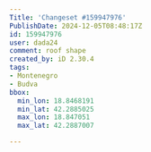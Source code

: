 ```yaml
---
Title: 'Changeset #159947976'
PublishDate: 2024-12-05T08:48:17Z
id: 159947976
user: dada24
comment: roof shape
created_by: iD 2.30.4
tags:
- Montenegro
- Budva
bbox:
  min_lon: 18.8468191
  min_lat: 42.2885025
  max_lon: 18.847051
  max_lat: 42.2887007

---
```

